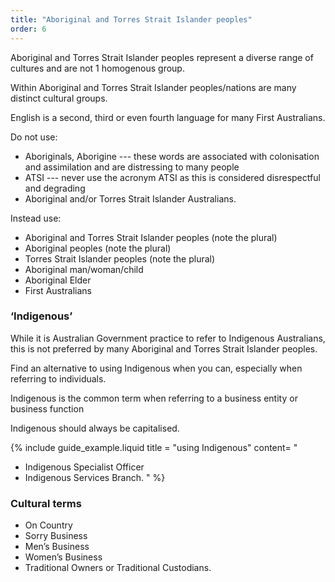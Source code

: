 ```yaml
---
title: "Aboriginal and Torres Strait Islander peoples"
order: 6
---
```


Aboriginal and Torres Strait Islander peoples represent a diverse range of cultures and are not 1 homogenous group.

Within Aboriginal and Torres Strait Islander peoples/nations are many distinct cultural groups.

English is a second, third or even fourth language for many First Australians.

Do not use:

- Aboriginals, Aborigine --- these words are associated with colonisation and assimilation and are distressing to many people
- ATSI --- never use the acronym ATSI as this is considered disrespectful and degrading
- Aboriginal and/or Torres Strait Islander Australians.

Instead use:

- Aboriginal and Torres Strait Islander peoples (note the plural)
- Aboriginal peoples (note the plural)
- Torres Strait Islander peoples (note the plural)
- Aboriginal man/woman/child
- Aboriginal Elder
- First Australians

### ‘Indigenous’

While it is Australian Government practice to refer to Indigenous Australians, this is not preferred by many Aboriginal and Torres Strait Islander peoples.

Find an alternative to using Indigenous when you can, especially when referring to individuals.

Indigenous is the common term when referring to a business entity or business function

Indigenous should always be capitalised.

{% include guide_example.liquid
  title = "using Indigenous"
  content= "
- Indigenous Specialist Officer
- Indigenous Services Branch.
"
%}

### Cultural terms

- On Country
- Sorry Business
- Men’s Business
- Women’s Business
- Traditional Owners or Traditional Custodians.
